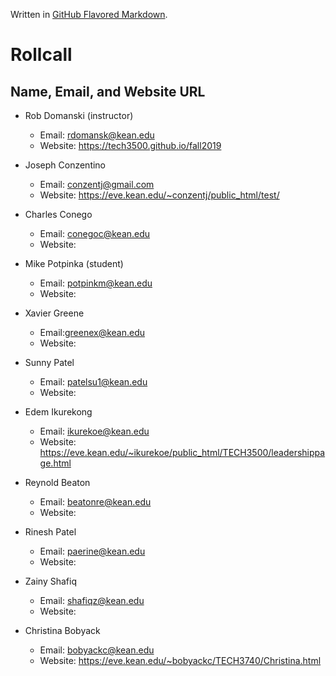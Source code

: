 Written in [GitHub Flavored Markdown](https://help.github.com/articles/github-flavored-markdown).

Rollcall
========

Name, Email, and Website URL
-------------------------------------------------
* Rob Domanski (instructor)
    * Email: rdomansk@kean.edu
    * Website:  https://tech3500.github.io/fall2019
 

* Joseph Conzentino
     * Email: conzentj@gmail.com
     * Website: https://eve.kean.edu/~conzentj/public_html/test/

 * Charles Conego
    * Email: conegoc@kean.edu
    * Website: 

* Mike Potpinka (student)
   * Email: potpinkm@kean.edu
   * Website:

 * Xavier Greene
   * Email:greenex@kean.edu
   * Website:

* Sunny Patel
    * Email: patelsu1@kean.edu
    * Website:
   
* Edem Ikurekong
    * Email: ikurekoe@kean.edu
    * Website: https://eve.kean.edu/~ikurekoe/public_html/TECH3500/leadershippage.html

 * Reynold Beaton
    * Email: beatonre@kean.edu
    * Website: 
 
 * Rinesh Patel
   * Email: paerine@kean.edu
   * Website: 

* Zainy Shafiq
   * Email: shafiqz@kean.edu
   * Website: 

* Christina Bobyack
   * Email: bobyackc@kean.edu
   * Website: https://eve.kean.edu/~bobyackc/TECH3740/Christina.html

